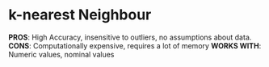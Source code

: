 # k-nearest Neighbour

<b>PROS</b>: High Accuracy, insensitive to outliers, no assumptions about data.
<b>CONS</b>: Computationally expensive, requires a lot of memory
<b>WORKS WITH</b>: Numeric values, nominal values